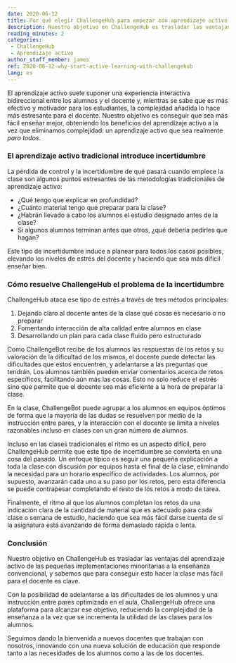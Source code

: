 ```yaml
---
date: 2020-06-12
title: Por qué elegir ChallengeHub para empezar con aprendizaje activo
description: Nuestro objetivo en ChallengeHub es trasladar las ventajas del aprendizaje activo de las pequeñas implementaciones minoritarias a la enseñanza convencional, y sabemos que para conseguir esto hacer la clase más fácil para el docente es clave.
reading_minutes: 2
categories:
 - ChallengeHub
 - Aprendizaje activo
author_staff_member: james
ref: 2020-06-12-why-start-active-learning-with-challengehub
lang: es
---
```


El aprendizaje activo suele suponer una experiencia interactiva bidireccional
entre los alumnos y el docente
y, mientras se sabe que es más efectivo y motivador para los estudiantes,
la complejidad añadida lo hace más estresante para el docente.
Nuestro objetivo es conseguir que sea más fácil enseñar mejor,
obteniendo los beneficios del aprendizaje activo a la vez que eliminamos complejidad:
un aprendizaje activo que sea realmente _para todos_.

### El aprendizaje activo tradicional introduce incertidumbre

La pérdida de control y la incertidumbre de qué pasará cuando empiece la clase son algunos puntos estresantes de las metodologías tradicionales de aprendizaje activo:

- ¿Qué tengo que explicar en profundidad?
- ¿Cuánto material tengo que preparar para la clase?
- ¿Habrán llevado a cabo los alumnos el estudio designado antes de la clase?
- Si algunos alumnos terminan antes que otros, ¿qué debería pedirles que hagan?

Este tipo de incertidumbre induce a planear para todos los casos posibles,
elevando los niveles de estrés del docente y haciendo que sea más difícil enseñar bien.

### Cómo resuelve ChallengeHub el problema de la incertidumbre

ChallengeHub ataca ese tipo de estrés a través de tres métodos principales:

1. Dejando claro al docente antes de la clase qué cosas es necesario o no preparar
1. Fomentando interacción de alta calidad entre alumnos en clase
1. Desarrollando un plan para cada clase fluido pero estructurado

Como ChallengeBot recibe de los alumnos las respuestas de los retos
y su valoración de la dificultad de los mismos,
el docente puede detectar las dificultades que estos encuentren,
y adelantarse a las preguntas que tendrán.
Los alumnos también pueden enviar comentarios acerca de retos específicos,
facilitando aún más las cosas.
Esto no solo reduce el estrés sino que permite que el docente sea más eficiente a la hora de  preparar la clase.

En la clase, ChallengeBot puede agrupar a los alumnos en equipos óptimos de forma que
la mayoría de las dudas se resuelven por medio de la instrucción entre pares,
y la interacción con el docente se limita a niveles razonables
incluso en clases con un gran número de alumnos.

Incluso en las clases tradicionales el ritmo es un aspecto difícil,
pero ChallengeHub permite que este tipo de incertidumbre se convierta en una cosa del pasado.
Un enfoque típico es seguir una pequeña explicación a toda la clase con
discusión por equipos hasta el final de la clase,
eliminando la necesidad para un horario específico de actividades.
Los alumnos, por supuesto, avanzarán cada uno a su paso por los retos,
pero esta diferencia se puede contrapesar completando el resto de los retos a modo de tarea.

Finalmente, el ritmo al que los alumnos completan los retos da una indicación clara
de la cantidad de material que es adecuado para cada clase o semana de estudio,
haciendo que sea más fácil darse cuenta de si la asignatura está avanzando de forma demasiado rápida o lenta.

### Conclusión

Nuestro objetivo en ChallengeHub es trasladar las ventajas del aprendizaje activo
de las pequeñas implementaciones minoritarias a la enseñanza convencional,
y sabemos que para conseguir esto hacer la clase más fácil para el docente es clave.

Con la posibilidad de adelantarse a las dificultades de los alumnos y una instrucción entre pares optimizada en el aula,
ChallengeHub ofrece una plataforma para alcanzar ese objetivo,
reduciendo la complejidad de la enseñanza a la vez que se incrementa
la utilidad de las clases para los alumnos.

Seguimos dando la bienvenida a nuevos docentes que trabajan con nosotros,
innovando con una nueva solución de educación que
responde tanto a las necesidades de los alumnos como a las de los docentes.
